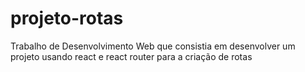 # projeto-rotas
Trabalho de Desenvolvimento Web que consistia em desenvolver um projeto usando react e react router para a criação de rotas
